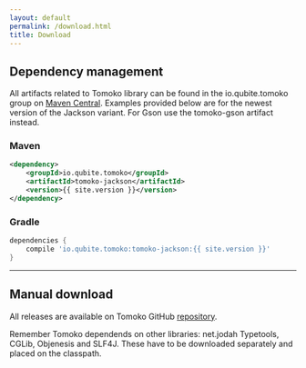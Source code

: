 ```yaml
---
layout: default
permalink: /download.html
title: Download
---
```

<div class="container-fluid">
  <div class="container tomoko-container" markdown="1">

## Dependency management

All artifacts related to Tomoko library can be found in the io.qubite.tomoko group on [Maven Central](https://search.maven.org/#search%7Cga%7C1%7Cio.qubite.tomoko).
Examples provided below are for the newest version of the Jackson variant. For Gson use the tomoko-gson artifact instead.

### Maven

```xml
<dependency>
    <groupId>io.qubite.tomoko</groupId>
    <artifactId>tomoko-jackson</artifactId>
    <version>{{ site.version }}</version>
</dependency>
```

### Gradle

```groovy
dependencies {
    compile 'io.qubite.tomoko:tomoko-jackson:{{ site.version }}'
}
```
---
## Manual download

All releases are available on Tomoko GitHub [repository](https://github.com/Qubite/tomoko/releases).

Remember Tomoko dependends on other libraries: net.jodah Typetools, CGLib, Objenesis and SLF4J. These have to be downloaded separately and placed on the classpath.

  </div>
</div>

